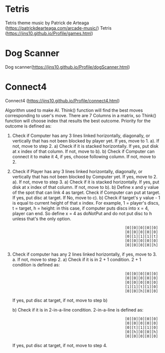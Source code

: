 # Tetris
Tetris theme music by Patrick de Arteaga (https://patrickdearteaga.com/arcade-music/)
Tetris (https://jins10.github.io/Profile/games.html)

# Dog Scanner
Dog scanner(https://jins10.github.io/Profile/dogScanner.html)

# Connect4
Connect4 (https://jins10.github.io/Profile/connect4.html)

Algorithm used to make AI.
Think() function will find the best moves corresponding to user's move. There are 7 Columns in a matrix, so Think() function will choose index that results the best outcome. Priority for the outcome is defined as:

1. Check if Computer has any 3 lines linked horizontally, diagonally, or vertically that has not been blocked by player yet. If yes, move to 1. a). If not, move to step 2.
   a) Check if it is stacked horizontally. If yes, put disk at x index of that column. If not, move to b).
   b) Check if Computer can connect it to make it 4, if yes, choose following column. If not, move to 2.
   
2. Check if Player has any 3 lines linked horizontally, diagonally, or vertically that has not been blocked by Computer yet. If yes, move to 2. a). If not, move to step 3.
  a) Check if it is stacked horizontally. If yes, put disk at x index of that column. If not, move to b).
  b) Define x and y value of the spot that can link 4 as target. Check if Computer can put at target. If yes, put disc at target. If No, move to c).
  b) Check if target's y value - 1 is equal to current height of that x index. For example, 1 = player's discs, t = target, h = height:
  in this case, if computer puts discs into x = 4, player can end. So define x = 4 as doNotPut and do not put disc to h unless that's the only option.
                                                    
                                                          [0][0][0][0][0]
                                                          [0][0][0][0][0]
                                                          [0][1][1][1][t]
                                                          [0][0][0][0][0]
                                                          [0][0][0][0][h]

3. Check if computer has any 2 lines linked horizontally, if yes, move to 3. a. If not, move to step 2.
  a) Check if it is in 2 + 1 condition. 2 + 1 condition is defined as:
                                                            
                                                          [0][0][0][0][0]
                                                          [0][0][0][0][0]
                                                          [0][0][0][0][0]
                                                          [1][1][t][1][0]
                                                          [0][0][h][0][0]
   
   If yes, put disc at target, if not, move to step b)
   
   b) Check if it is in 2-in-a-line condition. 2-in-a-line is defined as:
   
                                                          [0][0][0][0][0]
                                                          [0][0][0][0][0]
                                                          [0][t][1][1][0]
                                                          [0][h][0][0][h]
                                                          [0][0][0][0][0]
                                                          
   If yes, put disc at target, if not, move to step 4.
   
   
